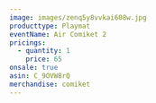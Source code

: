 ```yaml
---
image: images/zenq5y8vvkai608w.jpg
producttype: Playmat
eventName: Air Comiket 2
pricings:
  - quantity: 1
    price: 65
onsale: true
asin: C_9OVW8rQ
merchandise: comiket
---
```

